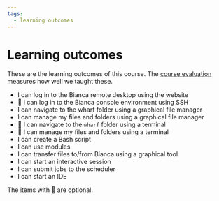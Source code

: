 ```yaml
---
tags:
  - learning outcomes
---
```


# Learning outcomes

These are the learning outcomes of this course.
The [course evaluation](evaluation.md) measures how well we taught
these.

- I can log in to the Bianca remote desktop using the website
- :rocket: I can log in to the Bianca console environment using SSH
- I can navigate to the wharf folder using a graphical file manager
- I can manage my files and folders using a graphical file manager
- :rocket: I can navigate to the `wharf` folder using a terminal
- :rocket: I can manage my files and folders using a terminal
- I can create a Bash script
- I can use modules
- I can transfer files to/from Bianca using a graphical tool
- I can start an interactive session
- I can submit jobs to the scheduler
- I can start an IDE

The items with :rocket: are optional.
